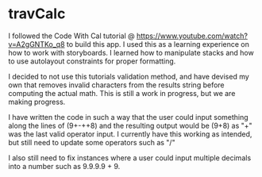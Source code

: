 # travCalc

I followed the Code With Cal tutorial @ https://www.youtube.com/watch?v=A2gGNTKo_q8 to build this app. I used this as a learning experience
on how to work with storyboards. I learned how to manipulate stacks and how to use autolayout constraints for proper formatting.

I decided to not use this tutorials validation method, and have devised my own that removes invalid characters from the results string before 
computing the actual math. This is still a work in progress, but we are making progress.

I have written the code in such a way that the user could input something along the lines of (9+-++8) and the resulting output would be (9+8)
as "+" was the last valid operator input. I currently have this working as intended, but still need to update some operators such as "/"

I also still need to fix instances where a user could input 
multiple decimals into a number such as 9.9.9.9 + 9.
